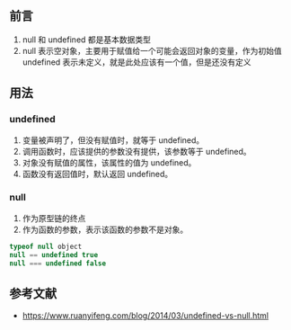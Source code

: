 ## 前言

1. null 和 undefined 都是基本数据类型
2. null 表示空对象，主要用于赋值给一个可能会返回对象的变量，作为初始值
   undefined 表示未定义，就是此处应该有一个值，但是还没有定义

## 用法

### undefined

1. 变量被声明了，但没有赋值时，就等于 undefined。
2. 调用函数时，应该提供的参数没有提供，该参数等于 undefined。
3. 对象没有赋值的属性，该属性的值为 undefined。
4. 函数没有返回值时，默认返回 undefined。

### null

1. 作为原型链的终点
2. 作为函数的参数，表示该函数的参数不是对象。

```javascript
typeof null object
null == undefined true
null === undefined false
```

## 参考文献

- https://www.ruanyifeng.com/blog/2014/03/undefined-vs-null.html
